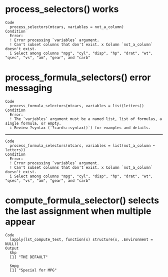 # process_selectors() works

    Code
      process_selectors(mtcars, variables = not_a_column)
    Condition
      Error:
      ! Error processing `variables` argument.
      ! Can't subset columns that don't exist. x Column `not_a_column` doesn't exist.
      i Select among columns "mpg", "cyl", "disp", "hp", "drat", "wt", "qsec", "vs", "am", "gear", and "carb"

# process_formula_selectors() error messaging

    Code
      process_formula_selectors(mtcars, variables = list(letters))
    Condition
      Error:
      ! The `variables` argument must be a named list, list of formulas, a single formula, or empty.
      i Review ?syntax (`?cards::syntax()`) for examples and details.

---

    Code
      process_formula_selectors(mtcars, variables = list(not_a_column ~ letters))
    Condition
      Error:
      ! Error processing `variables` argument.
      ! Can't subset columns that don't exist. x Column `not_a_column` doesn't exist.
      i Select among columns "mpg", "cyl", "disp", "hp", "drat", "wt", "qsec", "vs", "am", "gear", and "carb"

# compute_formula_selector() selects the last assignment when multiple appear

    Code
      lapply(lst_compute_test, function(x) structure(x, .Environment = NULL))
    Output
      $hp
      [1] "THE DEFAULT"
      
      $mpg
      [1] "Special for MPG"
      

